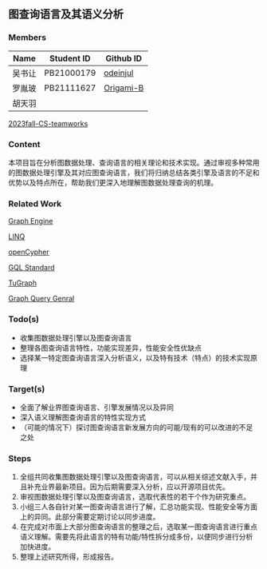 ## 图查询语言及其语义分析

### Members
| Name | Student ID | Github ID  |
| ---- | ---------- | ---------- |
| 吴书让  | PB21000179 |[odeinjul](https://github.com/odeinjul)    |
| 罗胤玻  | PB21111627 | [Origami-B](https://github.com/Origami-B) |
| 胡天羽  |  |      |

[2023fall-CS-teamworks](https://github.com/odeinjul/2023fall-CS-teamworks)

### Content

本项目旨在分析图数据处理、查询语言的相关理论和技术实现。通过审视多种常用的图数据处理引擎及其对应图查询语言，我们将归纳总结各类引擎及语言的不足和优势以及特点所在，帮助我们更深入地理解图数据处理查询的机理。

### Related Work

[Graph Engine](https://github.com/microsoft/GraphEngine)

[LINQ](https://learn.microsoft.com/en-us/dotnet/csharp/linq/)

[openCypher](https://opencypher.org/)

[GQL Standard](https://www.gqlstandards.org/)

[TuGraph](https://github.com/TuGraph-db/tugraph-db)

[Graph Query Genral](https://mashuai-ms.github.io/pubs/ccf2012.pdf)

### Todo(s)

- 收集图数据处理引擎以及图查询语言
- 整理各图查询语言特性，功能实现差异，性能安全性优缺点
- 选择某一特定图查询语言深入分析语义，以及特有技术（特点）的技术实现原理

### Target(s)

- 全面了解业界图查询语言、引擎发展情况以及异同
- 深入语义理解图查询语言的特性实现方式
- （可能的情况下）探讨图查询语言新发展方向的可能/现有的可以改进的不足之处

### Steps

1. 全组共同收集图数据处理引擎以及图查询语言，可以从相关综述文献入手，并且补充业界最新项目。因为后期需要深入分析，应以开源项目优先。
2. 审视图数据处理引擎以及图查询语言，选取代表性的若干个作为研究重点。
3. 小组三人各自针对某一图查询语言进行了解，汇总功能实现、性能安全等方面上的异同。此部分需要定期讨论以同步进度。
4. 在完成对市面上大部分图查询语言的整理之后，选取某一图查询语言进行重点语义理解。需要先将此语言的特有功能/特性拆分成多份，以便同步进行分析加快进度。
5. 整理上述研究所得，形成报告。
